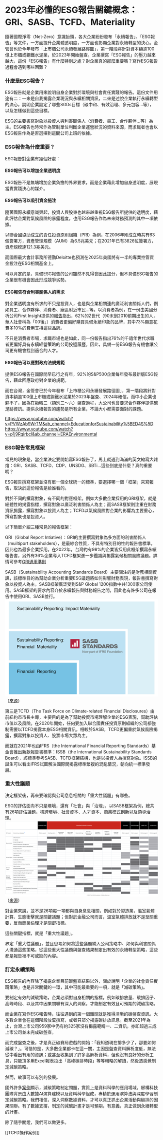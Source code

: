 
# 2023年必懂的ESG報告關鍵概念：GRI、SASB、TCFD、Materiality

隨著國際淨零（Net-Zero）意識抬頭，各大企業紛紛發布「永續報告」、「ESG報告」等文件，一方面提升企業體透明度，一方面也彰顯企業對永續轉型的決心。金管會也於今年發布「上市櫃公司永續發展路徑圖」，第一階段將針對資本額逾100億上市櫃或鋼鐵水泥業，於2023年開始盤查。企業撰寫「ESG報告」的壓力越來越大，這份「ESG報告」有什麼特別之處？對企業真的那麼重要嗎？寫作ESG報告過程會遇到哪些困難？


### 什麼是ESG報告？

ESG報告就是企業用來說明自身企業對於環境與社會責任實踐的報告。這份文件用途有二：一來是自我揭露企業現況與永續相關資訊，二來是述說企業執行永續轉型的決心，說明企業設定了哪些SGDs目標（碳中和、有效治理、多元包容...等），以及怎樣做到這些目標。

ESG的主要書寫對象以投資人與利害關係人（消費者、員工、合作夥伴...等）為主。ESG報告也時常作為管制單位判斷企業運營狀況的資料來源，而求職者也會以ESG報告作為是否選擇到這間公司上班的依據。


### ESG報告為什麼重要？

ESG報告對企業有幾個好處：

#### ESG報告可以增加企業透明度
ESG報告不是無端增加企業負擔的外界要求，而是企業藉此增加自身透明度，展現當責實踐決心的媒介。

#### ESG報告可以吸引資金挹注
隨著國際永續意識興起，投資人與股東也越來越重視ESG報告所提供的透明度，藉此評估企業對氣候風險的暴露程度，也用ESG報告作為未來財務預測的其中一項依據。

以聯合國協助成立的責任投資原則組織（PRI）為例，在2006年剛成立時共有63個簽署方，資產管理規模（AUM）為6.5兆美元；在2021年已有3826位簽署方，資產規模達121.3兆美元。

而國際最大會計事務所德勤Deloitte也預測在2025年美國將有一半的專業控管資金投注在ESG相關基金上。

可以肯定的是，具備ESG報告的公司雖然不見得會因此加分，但不具備ESG報告的企業很有機會因此形成競爭劣勢。

#### ESG報告符合利害關係人的需求
對企業透明度有所求的不只是投資人，也是與企業相關連的廣泛利害關係人們，例如員工、合作夥伴、消費者、廠區附近市民...等。以消費者為例，在一份由美國分析公司First Insight提供的[報告](https://www.firstinsight.com/white-papers-posts/gen-z-shoppers-demand-sustainability)指出，62%的Z世代（90末到2010前期出生的人，華人社會稱為「00後」）消費者更偏好購買具備永續印象的品牌，其中73%願意花費多10%的費用支持這些品牌。

不只是消費者市場，求職市場也是如此，同一份報告指出76%的千禧年世代求職者更偏好具有永續經營策略的公司投遞履歷。因此，具備一份ESG報告有機會讓公司更有機會找到適合的人才。

#### ESG報告可以應對政府法規規範

提供ESG報告在國際間早已行之有年，92%的S&P500企業每年發布最新版ESG報告，藉此回應政府對企業的規範。

而在台灣，金管會已於今年發布「上市櫃公司永續發展路徑圖」，第一階段將針對資本額逾100億上市櫃或鋼鐵水泥業於2023年盤查、2024年確信。而中小企業也躲不了，因為在範疇三（類別三～六）盤查過程，大公司也會要求合作夥伴提供碳足跡資訊。提供永續報告的趨勢是所有企業，不論大小都需要面對的課題。

https://www.youtube.com/watch?v=PVWzAb9WrTM&ab_channel=EducationforSustainability%5BED4S%5D
https://www.youtube.com/watch?v=p1j9RqirbcI&ab_channel=ERAEnvironmental

### ESG報告常見框架

常見的現象是，當企業決定要開始寫ESG報告了，馬上就遇到滿滿的英文縮寫大雜燴：GRI、SASB、TCFD、CDP、UNSDG、SBTi...這些到底是什麼？真的重要嗎？

ESG報告撰寫框架並沒有單一個全球統一的標準，要選擇哪一個「框架」來寫報告，取決於這份報告是給誰看的。

對於不同的撰寫對象，有不同的對應框架。例如大多數企業採用的GRI框架，就是總體性的揭露指標，撰寫對象以廣泛利害關係人為主；而SASB框架則注重在財務資訊揭露，撰寫對象以投資人為主；TCFD以氣候風險對企業的影響為主要重心，撰寫對象也是投資人。

以下簡單介紹三種常見的報告框架：

GRI（Global Report Intiative）：GRI的主要撰寫對象為多方面的利害關係人（muiltiport stakeholders），是最綜合性質，不具有特別目的性的報告書標準，因此也為最多企業採用。在2022年，台灣約有98%的企業皆採用此框架撰寫永續報告書，另外有36%企業導入TCFD框架進一步鑑識與揭露氣候相關風險議題。詳情可參考[GRI通用準則](https://www.globalreporting.org/how-to-use-the-gri-standards/gri-standards-traditional-chinese-translations/)

SASB（Sustainability Accounting Standards Board）主要關注的是財務相關資訊，該標準目的為幫助企業分析重要ESG議題將如何影響財務表現，報告書撰寫對象以投資人為主。SASB框架廣泛受到S&P Global 1200指數中共1300家公司使用。SASB框架的要求內容介於永續報告與財務報告之間，因此也有許多公司在報告中使用GRI、SASB並行。
![](../Pasted%20image%2020221125144543.png)（[來源](https://www.sasb.org/about/sasb-and-other-esg-frameworks/)）

第三是TCFD（The Task Force on Climate-related Financial Disclosures）由前紐約市市長主導，主要目的是為了幫助投資市場理解企業的ESG表現，幫助評估市值以及風險。在2020年開始，任何要加入聯合國責任投資原則組織的公司都強制需要以TCFD揭露本身ESG相關資訊。相較於SASB，TCFD更偏重於氣候風險揭露，撰寫對象以投資人、股票市場大眾為主。

而就在2021年也由IFRS（the International Financial Reporting Standards）基金會推出新款報告書標準：ISSB（the International Sustainability Standards Board），該標準參考SASB、TCFD框架結構，也是以投資人為撰寫對象。ISSB的誕生可以看出IFRS試圖解決國際間揭露標準繁複的混亂情況，朝向統一標準發展。


### 重大性議題

決定框架後，再來要確認與公司息息相關的「重大性議題」有哪些。

ESG的評估面向不只是環境，還有「社會」與「治理」，以SASB框架為例，總共有26項評估議題，橫跨環境、社會資本、人才資本、商業模式創新以及領導治理。
![](../005-Files/Pasted%20image%2020221118155024.png)（[來源](https://www.sasb.org/standards/materiality-map/)）

對企業來說，並不是26項每一項都與自身息息相關，例如對於製造業，溫室氣體計算、生態衝擊就是關鍵議題；但對於金融公司而言，溫室氣體排放就不是至關重要，反而商業倫理才是關鍵指標。

這些關鍵指標，就是「重大性議題」。

界定「重大性議題」，並且思考如何將這些議題納入公司策略中、如何與利害關係人溝通這些策略，從這些重大性議題與盤查結果制定出有效的永續轉型策略，這些都是報告裡不可或缺的內容。

### 訂定永續策略

ESG報告的內容除了揭露企業目前碳盤查結果以外，關於說明「企業的社會責任實踐策略」也是非常關鍵的一環，其中可能最重要的一項，就是「減碳策略」。

要制定有效的減碳策略，企業必須對自身相關的指標，例如碳排放量、碳排因子、高峰時段、以及其中因果關聯有深入的洞察，才能制定有效且可預期的減碳策略。

而企業在寫作ESG報告時，往往遇到的第一個難關就是獲得清晰的碳盤查資訊。大多數企業會在這個階段放棄撰寫，或者只部分揭露碳排放訊息。截至2021年為止，台灣上市公司959家中仍有約325家沒有揭露範疇一、二資訊，亦即超過三成上市公司並未完成碳盤查。

而完成盤查之後，才是真正碳賽局遊戲的開始：「我知道現在排多少了，那要如何減碳？」。可惜的是，大多數企業都卡在這一關，主因是盤查資料解析度低，無法從中看出有用的資訊；或甚至收集到了許多高解析資料，但也沒有良好的分析工具，只能頂多用Excel報表拉出「高峰碳排時段」等等粗略的解讀，然後憑感覺制定減碳策略。

然而，故事可以有別的發展。

國外許多[案例](https://new.abb.com/industrial-software/digital/energy-managment/practical-ways-to-apply-data-analytics-and-ai-for-energy-management-and-emission-control-in-the-steel-and-cement-industries)顯示，減碳策略制定問題，實質上是資料科學的應用場域。櫛構科技團隊背景由大數據AI演算建模以及資料科學組成，專精於運用演算法與深度學習制定減碳策略。我們相信，深入洞察數據資料，才可以真正抓出企業活動與碳排的因果關聯。有了數據支撐，制定的減碳計畫才是可預期，有意義，真正做到永續轉型的計畫。

除了隨手關燈，我們可以做更多。


[[TCFD操作案例]]



